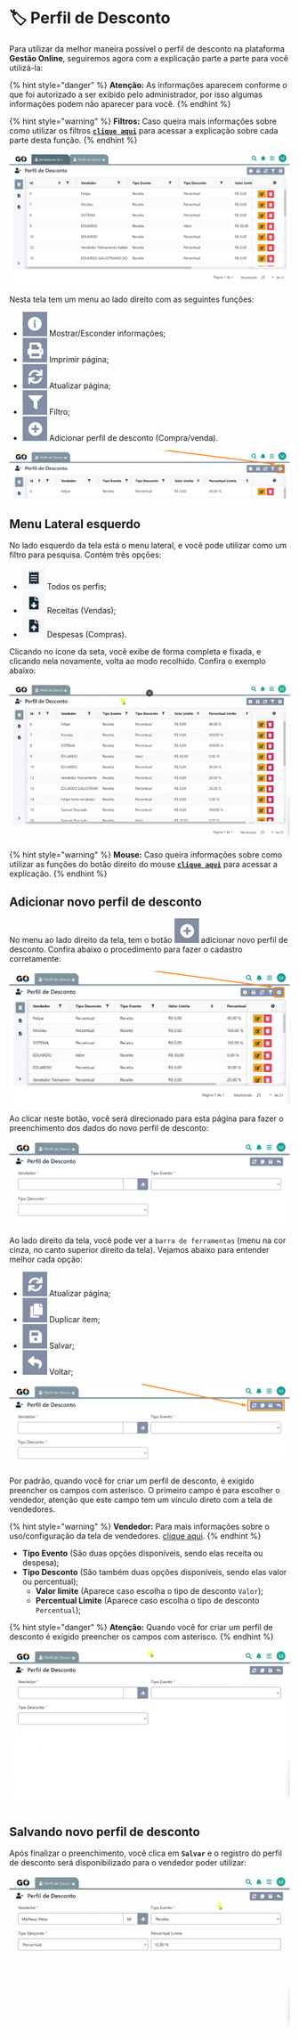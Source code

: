 # 🏷️ Perfil de Desconto

Para utilizar da melhor maneira possível o perfil de desconto na plataforma **Gestão Online**, seguiremos agora com a explicação parte a parte para você utilizá-la:

{% hint style="danger" %}
**Atenção:** As informações aparecem conforme o que foi autorizado a ser exibido pelo administrador, por isso algumas informações podem não aparecer para você.
{% endhint %}

{% hint style="warning" %}
**Filtros:** Caso queira mais informações sobre como utilizar os filtros [**`clique aqui`**](/erp-v2/primeiro_acesso/filtros.md) para acessar a explicação sobre cada parte desta função.
{% endhint %}

![](/erp-v2/assets/funcionalidades/vendedores/aba_perfil_desconto.png)

Nesta tela tem um menu ao lado direito com as seguintes funções:

- <img src="/erp-v2/assets/icon_exibir.png" alt="" data-size="line"> Mostrar/Esconder informações;
- <img src="/erp-v2/assets/icon_imprimir.png" alt="" data-size="line"> Imprimir página;
- <img src="/erp-v2/assets/icon_atualizar.png" alt="" data-size="line"> Atualizar página;
- <img src="/erp-v2/assets/icon_filtro.png" alt="" data-size="line"> Filtro;
- <img src="/erp-v2/assets/icon_add.png" alt="" data-size="line"> Adicionar perfil de desconto (Compra/venda).

![](/erp-v2/assets/funcionalidades/vendedores/aba_perfil_desconto_menu.png)

## Menu Lateral esquerdo

No lado esquerdo da tela está o menu lateral, e você pode utilizar como um filtro para pesquisa. Contém três opções:

- <img src="/erp-v2/assets/funcionalidades/icon_todos_perfis.png" alt="" data-size="line"> Todos os perfis;
- <img src="/erp-v2/assets/funcionalidades/icon_receitas.png" alt="" data-size="line"> Receitas (Vendas);
- <img src="/erp-v2/assets/funcionalidades/icon_despesas.png" alt="" data-size="line"> Despesas (Compras).

Clicando no ícone da seta, você exibe de forma completa e fixada, e clicando nela novamente, volta ao modo recolhido. Confira o exemplo abaixo:

![](/erp-v2/assets/funcionalidades/vendedores/aba_perfil_desconto_menu_lateral.gif)

{% hint style="warning" %}
**Mouse:** Caso queira informações sobre como utilizar as funções do botão direito do mouse [**`clique aqui`**](/erp-v2/primeiro_acesso/atalhos_internos#menu-botao-direito-do-mouse) para acessar a explicação.
{% endhint %}

## Adicionar novo perfil de desconto

No menu ao lado direito da tela, tem o botão <img src="/erp-v2/assets/icon_add.png" alt="" data-size="line"> adicionar novo perfil de desconto. Confira abaixo o procedimento para fazer o cadastro corretamente:

![](/erp-v2/assets/funcionalidades/vendedores/aba_perfil_desconto_add_perfil.png)

Ao clicar neste botão, você será direcionado para esta página para fazer o preenchimento dos dados do novo perfil de desconto:

![](/erp-v2/assets/funcionalidades/vendedores/aba_perfil_desconto_add_perfil_desconto.png)

Ao lado direito da tela, você pode ver a `barra de ferramentas` (menu na cor cinza, no canto superior direito da tela). Vejamos abaixo para entender melhor cada opção:

- <img src="/erp-v2/assets/icon_atualizar.png" alt="" data-size="line"> Atualizar página;
- <img src="/erp-v2/assets/icon_duplicar.png" alt="" data-size="line"> Duplicar item;
- <img src="/erp-v2/assets/icon_salvar.png" alt="" data-size="line"> Salvar;
- <img src="/erp-v2/assets/icon_voltar.png" alt="" data-size="line"> Voltar;

![](/erp-v2/assets/funcionalidades/vendedores/aba_perfil_desconto_add_perfil_menu.png)

Por padrão, quando você for criar um perfil de desconto, é exigido preencher os campos com asterisco. O primeiro campo é para escolher o vendedor, atenção que este campo tem um vínculo direto com a tela de vendedores.

{% hint style="warning" %}
**Vendedor:** Para mais informações sobre o uso/configuração da tela de vendedores. [clique aqui](/erp-v2/funcionalidades/usuarios_vendedores/vendedores_compradores.md).
{% endhint %}

- **Tipo Evento** (São duas opções disponíveis, sendo elas receita ou despesa);
- **Tipo Desconto** (São também duas opções disponíveis, sendo elas valor ou percentual);
    - **Valor limite** (Aparece caso escolha o tipo de desconto `Valor`);
    - **Percentual Limite** (Aparece caso escolha o tipo de desconto `Percentual`);

{% hint style="danger" %}
**Atenção:** Quando você for criar um perfil de desconto é exigido preencher os campos com asterisco.
{% endhint %}

![](/erp-v2/assets/funcionalidades/vendedores/aba_perfil_desconto_add_perfil_receita.gif)

## Salvando novo perfil de desconto

Após finalizar o preenchimento, você clica em **`Salvar`** e o registro do perfil de desconto será disponibilizado para o vendedor poder utilizar:

![](/erp-v2/assets/funcionalidades/vendedores/aba_perfil_desconto_add_salvar.gif)

